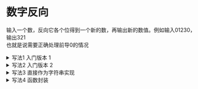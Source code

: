 # 数字反向

输入一个数，反向它各个位得到一个新的数，再输出新的数值。例如输入01230，输出321  
也就是说需要正确处理前导0的情况

<details>
<summary>写法1 入门版本 1</summary>

```c
#define _CRT_SECURE_NO_WARNINGS
#include <stdio.h>

int main(void)
{
	int n, m = 0;
	scanf("%d", &n);
	for (; n > 0; n /= 10)
	{
		m = m * 10 + n % 10;
	}
	printf("%d", m);
	return 0;
}
```
</details>

<details>
<summary>写法2 入门版本 2</summary>

```c
#define _CRT_SECURE_NO_WARNINGS
#include <stdio.h>

int main(void)
{
	int n;
	scanf("%d", &n);
	while (n % 10 == 0)
	{
		n /= 10;
	}
	for (; n > 0; n /= 10)
	{
		printf("%d", n % 10);
	}
	return 0;
}
```
</details>

<details>
<summary>写法3 直接作为字符串实现</summary>

以下这种写法使用了scanf里的不常见写法过滤高位上的0

```c
#define _CRT_SECURE_NO_WARNINGS
#include <stdio.h>
#include <string.h>

int main(void)
{
	char str[100];
	int begin_pos;
	scanf("%*[0]%100s", str);
	strrev(str);
	for (begin_pos = 0; str[begin_pos] == '0'; ++begin_pos)
		;
	printf("%s", str + begin_pos);
	return 0;
}
```
</details>

<details>
<summary>写法4 函数封装</summary>

此法由写法1封装为函数实现

```c
#define _CRT_SECURE_NO_WARNINGS
#include <stdio.h>

int rev(int n)
{
	int m = 0;
	for (; n > 0; n /= 10)
		m = m * 10 + n % 10;
	return m;
}

int main(void)
{
	int n;
	scanf("%d", &n);
	printf("%d", rev(n));
	return 0;
}
```
</details>
